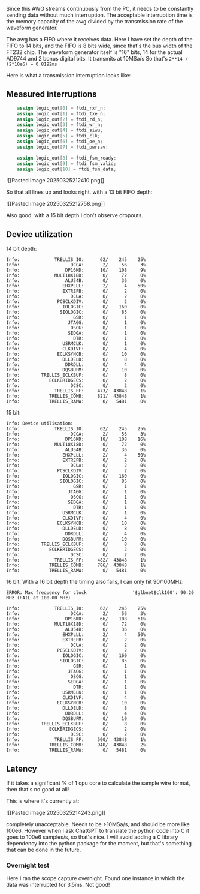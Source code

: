 
Since this AWG streams continuously from the PC, it needs to be constantly sending data without much interruption. The acceptable interruption time is the memory capacity of the awg divided by the transmission rate of the waveform generator.

The awg has a FIFO where it receives data. Here I have set the depth of the FIFO to 14 bits, and the FIFO is 8 bits wide, since that's the bus width of the FT232 chip. The waveform generator itself is "16" bits, 14 for the actual AD9744 and 2 bonus digital bits. It transmits at 10MSa/s
So that's `2**14 / (2*10e6) = 0.8192ms`

Here is what a transmission interruption looks like:

## Measured interruptions
```verilog
    assign logic_out[0] = ftdi_rxf_n;
    assign logic_out[1] = ftdi_txe_n;
    assign logic_out[2] = ftdi_rd_n;
    assign logic_out[3] = ftdi_wr_n;
    assign logic_out[4] = ftdi_siwu;
    assign logic_out[5] = ftdi_clk;
    assign logic_out[6] = ftdi_oe_n;
    assign logic_out[7] = ftdi_pwrsav;

    assign logic_out[8] = ftdi_fsm_ready;
    assign logic_out[9] = ftdi_fsm_valid;
    assign logic_out[10] = ftdi_fsm_data;
```

![[Pasted image 20250325212410.png]]

So that all lines up and looks right. with a 13 bit FIFO depth:

![[Pasted image 20250325212758.png]]

Also good. with a 15 bit depth I don't observe dropouts.

## Device utilization

14 bit depth:
```
Info: 	          TRELLIS_IO:      62/    245    25%
Info: 	                DCCA:       2/     56     3%
Info: 	              DP16KD:      10/    108     9%
Info: 	          MULT18X18D:       0/     72     0%
Info: 	              ALU54B:       0/     36     0%
Info: 	             EHXPLLL:       2/      4    50%
Info: 	             EXTREFB:       0/      2     0%
Info: 	                DCUA:       0/      2     0%
Info: 	           PCSCLKDIV:       0/      2     0%
Info: 	             IOLOGIC:       0/    160     0%
Info: 	            SIOLOGIC:       0/     85     0%
Info: 	                 GSR:       0/      1     0%
Info: 	               JTAGG:       0/      1     0%
Info: 	                OSCG:       0/      1     0%
Info: 	               SEDGA:       0/      1     0%
Info: 	                 DTR:       0/      1     0%
Info: 	             USRMCLK:       0/      1     0%
Info: 	             CLKDIVF:       0/      4     0%
Info: 	           ECLKSYNCB:       0/     10     0%
Info: 	             DLLDELD:       0/      8     0%
Info: 	              DDRDLL:       0/      4     0%
Info: 	             DQSBUFM:       0/     10     0%
Info: 	     TRELLIS_ECLKBUF:       0/      8     0%
Info: 	        ECLKBRIDGECS:       0/      2     0%
Info: 	                DCSC:       0/      2     0%
Info: 	          TRELLIS_FF:     473/  43848     1%
Info: 	        TRELLIS_COMB:     821/  43848     1%
Info: 	        TRELLIS_RAMW:       0/   5481     0%
```
15 bit:
```
Info: Device utilisation:
Info: 	          TRELLIS_IO:      62/    245    25%
Info: 	                DCCA:       2/     56     3%
Info: 	              DP16KD:      18/    108    16%
Info: 	          MULT18X18D:       0/     72     0%
Info: 	              ALU54B:       0/     36     0%
Info: 	             EHXPLLL:       2/      4    50%
Info: 	             EXTREFB:       0/      2     0%
Info: 	                DCUA:       0/      2     0%
Info: 	           PCSCLKDIV:       0/      2     0%
Info: 	             IOLOGIC:       0/    160     0%
Info: 	            SIOLOGIC:       0/     85     0%
Info: 	                 GSR:       0/      1     0%
Info: 	               JTAGG:       0/      1     0%
Info: 	                OSCG:       0/      1     0%
Info: 	               SEDGA:       0/      1     0%
Info: 	                 DTR:       0/      1     0%
Info: 	             USRMCLK:       0/      1     0%
Info: 	             CLKDIVF:       0/      4     0%
Info: 	           ECLKSYNCB:       0/     10     0%
Info: 	             DLLDELD:       0/      8     0%
Info: 	              DDRDLL:       0/      4     0%
Info: 	             DQSBUFM:       0/     10     0%
Info: 	     TRELLIS_ECLKBUF:       0/      8     0%
Info: 	        ECLKBRIDGECS:       0/      2     0%
Info: 	                DCSC:       0/      2     0%
Info: 	          TRELLIS_FF:     482/  43848     1%
Info: 	        TRELLIS_COMB:     786/  43848     1%
Info: 	        TRELLIS_RAMW:       0/   5481     0%

```
16 bit:
With a 16 bit depth the timing also fails, I can only hit 90/100MHz:
```
ERROR: Max frequency for clock                 '$glbnet$clk100': 90.20 MHz (FAIL at 100.00 MHz)
```
```
Info: 	          TRELLIS_IO:      62/    245    25%
Info: 	                DCCA:       2/     56     3%
Info: 	              DP16KD:      66/    108    61%
Info: 	          MULT18X18D:       0/     72     0%
Info: 	              ALU54B:       0/     36     0%
Info: 	             EHXPLLL:       2/      4    50%
Info: 	             EXTREFB:       0/      2     0%
Info: 	                DCUA:       0/      2     0%
Info: 	           PCSCLKDIV:       0/      2     0%
Info: 	             IOLOGIC:       0/    160     0%
Info: 	            SIOLOGIC:       0/     85     0%
Info: 	                 GSR:       0/      1     0%
Info: 	               JTAGG:       0/      1     0%
Info: 	                OSCG:       0/      1     0%
Info: 	               SEDGA:       0/      1     0%
Info: 	                 DTR:       0/      1     0%
Info: 	             USRMCLK:       0/      1     0%
Info: 	             CLKDIVF:       0/      4     0%
Info: 	           ECLKSYNCB:       0/     10     0%
Info: 	             DLLDELD:       0/      8     0%
Info: 	              DDRDLL:       0/      4     0%
Info: 	             DQSBUFM:       0/     10     0%
Info: 	     TRELLIS_ECLKBUF:       0/      8     0%
Info: 	        ECLKBRIDGECS:       0/      2     0%
Info: 	                DCSC:       0/      2     0%
Info: 	          TRELLIS_FF:     500/  43848     1%
Info: 	        TRELLIS_COMB:     940/  43848     2%
Info: 	        TRELLIS_RAMW:       0/   5481     0%

```

## Latency
If it takes a significant % of 1 cpu core to calculate the sample wire format, then that's no good at all!

This is where it's currently at:

![[Pasted image 20250325214243.png]]

completely unacceptable. Needs to be >10MSa/s, and should be more like 100e6. However when I ask ChatGPT to translate the python code into C it goes to 100e6 samples/s, so that's nice. I will avoid adding a C library dependency into the python package for the moment, but that's something that can be done in the future.

### Overnight test

Here I ran the scope capture overnight. Found one instance in which the data was interrupted for 3.5ms. Not good!